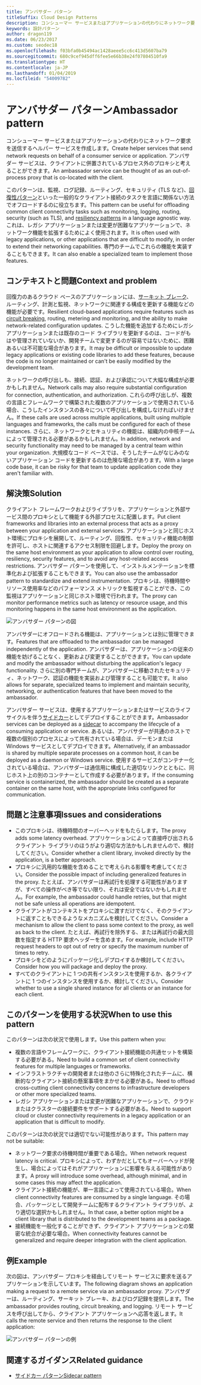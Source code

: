```yaml
---
title: アンバサダー パターン
titleSuffix: Cloud Design Patterns
description: コンシューマー サービスまたはアプリケーションの代わりにネットワーク要求を送信するヘルパー サービスを作成します。
keywords: 設計パターン
author: dragon119
ms.date: 06/23/2017
ms.custom: seodec18
ms.openlocfilehash: f03bfa0b45494ac1428aeee5cc6c413d5607ba79
ms.sourcegitcommit: 680c9cef945dff6fee5e66b38e24f07804510fa9
ms.translationtype: HT
ms.contentlocale: ja-JP
ms.lasthandoff: 01/04/2019
ms.locfileid: "54009782"
---
```

# <a name="ambassador-pattern"></a><span data-ttu-id="e458d-104">アンバサダー パターン</span><span class="sxs-lookup"><span data-stu-id="e458d-104">Ambassador pattern</span></span>

<span data-ttu-id="e458d-105">コンシューマー サービスまたはアプリケーションの代わりにネットワーク要求を送信するヘルパー サービスを作成します。</span><span class="sxs-lookup"><span data-stu-id="e458d-105">Create helper services that send network requests on behalf of a consumer service or application.</span></span> <span data-ttu-id="e458d-106">アンバサダー サービスは、クライアントに併置されているプロセス外のプロキシと考えることができます。</span><span class="sxs-lookup"><span data-stu-id="e458d-106">An ambassador service can be thought of as an out-of-process proxy that is co-located with the client.</span></span>

<span data-ttu-id="e458d-107">このパターンは、監視、ログ記録、ルーティング、セキュリティ (TLS など)、[回復性パターン][ resiliency-patterns]といった一般的なクライアント接続のタスクを言語に関係ない方法でオフロードするのに役立ちます。</span><span class="sxs-lookup"><span data-stu-id="e458d-107">This pattern can be useful for offloading common client connectivity tasks such as monitoring, logging, routing, security (such as TLS), and [resiliency patterns][resiliency-patterns] in a language agnostic way.</span></span> <span data-ttu-id="e458d-108">これは、レガシ アプリケーションまたは変更が困難なアプリケーションで、ネットワーク機能を拡張するためによく使用されます。</span><span class="sxs-lookup"><span data-stu-id="e458d-108">It is often used with legacy applications, or other applications that are difficult to modify, in order to extend their networking capabilities.</span></span> <span data-ttu-id="e458d-109">専門のチームでこれらの機能を実装することもできます。</span><span class="sxs-lookup"><span data-stu-id="e458d-109">It can also enable a specialized team to implement those features.</span></span>

## <a name="context-and-problem"></a><span data-ttu-id="e458d-110">コンテキストと問題</span><span class="sxs-lookup"><span data-stu-id="e458d-110">Context and problem</span></span>

<span data-ttu-id="e458d-111">回復力のあるクラウド ベースのアプリケーションには、[サーキット ブレーク](./circuit-breaker.md)、ルーティング、計測と監視、ネットワークに関連する構成を更新する機能などの機能が必要です。</span><span class="sxs-lookup"><span data-stu-id="e458d-111">Resilient cloud-based applications require features such as [circuit breaking](./circuit-breaker.md), routing, metering and monitoring, and the ability to make network-related configuration updates.</span></span> <span data-ttu-id="e458d-112">こうした機能を追加するためにレガシ アプリケーションまたは既存のコード ライブラリを更新するのは、コードがもはや管理されていないか、開発チームで変更するのが容易ではないために、困難あるいは不可能な場合があります。</span><span class="sxs-lookup"><span data-stu-id="e458d-112">It may be difficult or impossible to update legacy applications or existing code libraries to add these features, because the code is no longer maintained or can't be easily modified by the development team.</span></span>

<span data-ttu-id="e458d-113">ネットワークの呼び出しも、接続、認証、および承認について大幅な構成が必要かもしれません。</span><span class="sxs-lookup"><span data-stu-id="e458d-113">Network calls may also require substantial configuration for connection, authentication, and authorization.</span></span> <span data-ttu-id="e458d-114">これらの呼び出しが、複数の言語とフレームワークで構築された複数のアプリケーションで使用されている場合、こうしたインスタンスの各々について呼び出しを構成しなければいけません。</span><span class="sxs-lookup"><span data-stu-id="e458d-114">If these calls are used across multiple applications, built using multiple languages and frameworks, the calls must be configured for each of these instances.</span></span> <span data-ttu-id="e458d-115">さらに、ネットワークとセキュリティの機能は、組織内の中核チームによって管理される必要があるかもしれません。</span><span class="sxs-lookup"><span data-stu-id="e458d-115">In addition, network and security functionality may need to be managed by a central team within your organization.</span></span> <span data-ttu-id="e458d-116">大規模なコード ベースでは、そうしたチームがなじみのないアプリケーション コードを更新するのは危険な場合があります。</span><span class="sxs-lookup"><span data-stu-id="e458d-116">With a large code base, it can be risky for that team to update application code they aren't familiar with.</span></span>

## <a name="solution"></a><span data-ttu-id="e458d-117">解決策</span><span class="sxs-lookup"><span data-stu-id="e458d-117">Solution</span></span>

<span data-ttu-id="e458d-118">クライアント フレームワークおよびライブラリを、アプリケーションと外部サービス間のプロキシとして機能する外部プロセスに配置します。</span><span class="sxs-lookup"><span data-stu-id="e458d-118">Put client frameworks and libraries into an external process that acts as a proxy between your application and external services.</span></span> <span data-ttu-id="e458d-119">アプリケーションと同じホスト環境にプロキシを展開して、ルーティング、回復性、セキュリティ機能の制御を許可し、ホストに関連するアクセス制限を回避します。</span><span class="sxs-lookup"><span data-stu-id="e458d-119">Deploy the proxy on the same host environment as your application to allow control over routing, resiliency, security features, and to avoid any host-related access restrictions.</span></span> <span data-ttu-id="e458d-120">アンバサダー パターンを使用して、インストルメンテーションを標準化および拡張することもできます。</span><span class="sxs-lookup"><span data-stu-id="e458d-120">You can also use the ambassador pattern to standardize and extend instrumentation.</span></span> <span data-ttu-id="e458d-121">プロキシは、待機時間やリソース使用率などのパフォーマンス メトリックを監視することができ、この監視はアプリケーションと同じホスト環境で行われます。</span><span class="sxs-lookup"><span data-stu-id="e458d-121">The proxy can monitor performance metrics such as latency or resource usage, and this monitoring happens in the same host environment as the application.</span></span>

![アンバサダー パターンの図](./_images/ambassador.png)

<span data-ttu-id="e458d-123">アンバサダーにオフロードされる機能は、アプリケーションとは別に管理できます。</span><span class="sxs-lookup"><span data-stu-id="e458d-123">Features that are offloaded to the ambassador can be managed independently of the application.</span></span> <span data-ttu-id="e458d-124">アンバサダーは、アプリケーションの従来の機能を妨げることなく、更新および変更することができます。</span><span class="sxs-lookup"><span data-stu-id="e458d-124">You can update and modify the ambassador without disturbing the application's legacy functionality.</span></span> <span data-ttu-id="e458d-125">さらに別の専門チームが、アンバサダーに移動されたセキュリティ、ネットワーク、認証の機能を実装および管理することも可能です。</span><span class="sxs-lookup"><span data-stu-id="e458d-125">It also allows for separate, specialized teams to implement and maintain security, networking, or authentication features that have been moved to the ambassador.</span></span>

<span data-ttu-id="e458d-126">アンバサダー サービスは、使用するアプリケーションまたはサービスのライフ サイクルを伴う[サイドカー](./sidecar.md)としてデプロイすることができます。</span><span class="sxs-lookup"><span data-stu-id="e458d-126">Ambassador services can be deployed as a [sidecar](./sidecar.md) to accompany the lifecycle of a consuming application or service.</span></span> <span data-ttu-id="e458d-127">あるいは、アンバサダーが共通のホストで複数の個別のプロセスによって共有されている場合は、デーモンまたは Windows サービスとしてデプロイできます。</span><span class="sxs-lookup"><span data-stu-id="e458d-127">Alternatively, if an ambassador is shared by multiple separate processes on a common host, it can be deployed as a daemon or Windows service.</span></span> <span data-ttu-id="e458d-128">使用するサービスがコンテナー化されている場合は、アンバサダーは通信用に構成した適切なリンクとともに、同じホスト上の別のコンテナーとして作成する必要があります。</span><span class="sxs-lookup"><span data-stu-id="e458d-128">If the consuming service is containerized, the ambassador should be created as a separate container on the same host, with the appropriate links configured for communication.</span></span>

## <a name="issues-and-considerations"></a><span data-ttu-id="e458d-129">問題と注意事項</span><span class="sxs-lookup"><span data-stu-id="e458d-129">Issues and considerations</span></span>

- <span data-ttu-id="e458d-130">このプロキシは、待機時間のオーバーヘッドをもたらします。</span><span class="sxs-lookup"><span data-stu-id="e458d-130">The proxy adds some latency overhead.</span></span> <span data-ttu-id="e458d-131">アプリケーションによって直接呼び出されるクライアント ライブラリのほうがより適切な方法かもしれませんので、検討してください。</span><span class="sxs-lookup"><span data-stu-id="e458d-131">Consider whether a client library, invoked directly by the application, is a better approach.</span></span>
- <span data-ttu-id="e458d-132">プロキシに汎用的な機能を含めることで考えられる影響を考慮してください。</span><span class="sxs-lookup"><span data-stu-id="e458d-132">Consider the possible impact of including generalized features in the proxy.</span></span> <span data-ttu-id="e458d-133">たとえば、アンバサダーは再試行を処理する可能性がありますが、すべての操作がべき等でない限り、それは安全ではないかもしれません。</span><span class="sxs-lookup"><span data-stu-id="e458d-133">For example, the ambassador could handle retries, but that might not be safe unless all operations are idempotent.</span></span>
- <span data-ttu-id="e458d-134">クライアントがコンテキストをプロキシに渡すだけでなく、そのクライアントに返すこともできるようなメカニズムを検討してください。</span><span class="sxs-lookup"><span data-stu-id="e458d-134">Consider a mechanism to allow the client to pass some context to the proxy, as well as back to the client.</span></span> <span data-ttu-id="e458d-135">たとえば、再試行を除外する、または再試行の最大回数を指定する HTTP 要求ヘッダーを含めます。</span><span class="sxs-lookup"><span data-stu-id="e458d-135">For example, include HTTP request headers to opt out of retry or specify the maximum number of times to retry.</span></span>
- <span data-ttu-id="e458d-136">プロキシをどのようにパッケージ化しデプロイするか検討してください。</span><span class="sxs-lookup"><span data-stu-id="e458d-136">Consider how you will package and deploy the proxy.</span></span>
- <span data-ttu-id="e458d-137">すべてのクライアントに 1 つの共有インスタンスを使用するか、各クライアントに 1 つのインスタンスを使用するか、検討してください。</span><span class="sxs-lookup"><span data-stu-id="e458d-137">Consider whether to use a single shared instance for all clients or an instance for each client.</span></span>

## <a name="when-to-use-this-pattern"></a><span data-ttu-id="e458d-138">このパターンを使用する状況</span><span class="sxs-lookup"><span data-stu-id="e458d-138">When to use this pattern</span></span>

<span data-ttu-id="e458d-139">このパターンは次の状況で使用します。</span><span class="sxs-lookup"><span data-stu-id="e458d-139">Use this pattern when you:</span></span>

- <span data-ttu-id="e458d-140">複数の言語やフレームワークに、クライアント接続機能の共通セットを構築する必要がある。</span><span class="sxs-lookup"><span data-stu-id="e458d-140">Need to build a common set of client connectivity features for multiple languages or frameworks.</span></span>
- <span data-ttu-id="e458d-141">インフラストラクチャの開発者または他のさらに特殊化されたチームに、横断的なクライアント接続の懸案事項をまかせる必要がある。</span><span class="sxs-lookup"><span data-stu-id="e458d-141">Need to offload cross-cutting client connectivity concerns to infrastructure developers or other more specialized teams.</span></span>
- <span data-ttu-id="e458d-142">レガシ アプリケーションまたは変更が困難なアプリケーションで、クラウドまたはクラスターの接続要件をサポートする必要がある。</span><span class="sxs-lookup"><span data-stu-id="e458d-142">Need to support cloud or cluster connectivity requirements in a legacy application or an application that is difficult to modify.</span></span>

<span data-ttu-id="e458d-143">このパターンは次の状況では適切でない可能性があります。</span><span class="sxs-lookup"><span data-stu-id="e458d-143">This pattern may not be suitable:</span></span>

- <span data-ttu-id="e458d-144">ネットワーク要求の待機時間が重要である場合。</span><span class="sxs-lookup"><span data-stu-id="e458d-144">When network request latency is critical.</span></span> <span data-ttu-id="e458d-145">プロキシによって、わずかだとしてもオーバーヘッドが発生し、場合によってはそれがアプリケーションに影響を与える可能性があります。</span><span class="sxs-lookup"><span data-stu-id="e458d-145">A proxy will introduce some overhead, although minimal, and in some cases this may affect the application.</span></span>
- <span data-ttu-id="e458d-146">クライアント接続の機能が、単一言語によって使用されている場合。</span><span class="sxs-lookup"><span data-stu-id="e458d-146">When client connectivity features are consumed by a single language.</span></span> <span data-ttu-id="e458d-147">その場合、パッケージとして開発チームに配布するクライアント ライブラリが、より適切な選択かもしれません。</span><span class="sxs-lookup"><span data-stu-id="e458d-147">In that case, a better option might be a client library that is distributed to the development teams as a package.</span></span>
- <span data-ttu-id="e458d-148">接続機能を一般化することができず、クライアント アプリケーションとの緊密な統合が必要な場合。</span><span class="sxs-lookup"><span data-stu-id="e458d-148">When connectivity features cannot be generalized and require deeper integration with the client application.</span></span>

## <a name="example"></a><span data-ttu-id="e458d-149">例</span><span class="sxs-lookup"><span data-stu-id="e458d-149">Example</span></span>

<span data-ttu-id="e458d-150">次の図は、アンバサダー プロキシを経由してリモート サービスに要求を送るアプリケーションを示しています。</span><span class="sxs-lookup"><span data-stu-id="e458d-150">The following diagram shows an application making a request to a remote service via an ambassador proxy.</span></span> <span data-ttu-id="e458d-151">アンバサダーは、ルーティング、サーキット ブレーキ、およびログ記録を提供します。</span><span class="sxs-lookup"><span data-stu-id="e458d-151">The ambassador provides routing, circuit breaking, and logging.</span></span> <span data-ttu-id="e458d-152">リモート サービスを呼び出してから、クライアント アプリケーションへ応答を返します。</span><span class="sxs-lookup"><span data-stu-id="e458d-152">It calls the remote service and then returns the response to the client application:</span></span>

![アンバサダー パターンの例](./_images/ambassador-example.png)

## <a name="related-guidance"></a><span data-ttu-id="e458d-154">関連するガイダンス</span><span class="sxs-lookup"><span data-stu-id="e458d-154">Related guidance</span></span>

- [<span data-ttu-id="e458d-155">サイドカー パターン</span><span class="sxs-lookup"><span data-stu-id="e458d-155">Sidecar pattern</span></span>](./sidecar.md)

<!-- links -->

[resiliency-patterns]: ./category/resiliency.md
